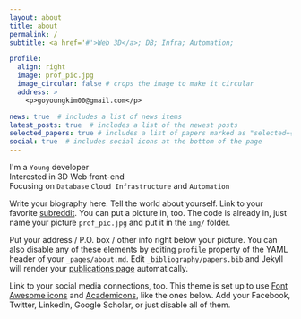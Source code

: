 ```yaml
---
layout: about
title: about
permalink: /
subtitle: <a href='#'>Web 3D</a>; DB; Infra; Automation;

profile:
  align: right
  image: prof_pic.jpg
  image_circular: false # crops the image to make it circular
  address: >
    <p>goyoungkim00@gmail.com</p>

news: true  # includes a list of news items
latest_posts: true  # includes a list of the newest posts
selected_papers: true # includes a list of papers marked as "selected={true}"
social: true  # includes social icons at the bottom of the page
---
```

I'm a `Young` developer <br/>
Interested in 3D Web front-end <br/>
Focusing on `Database` `Cloud Infrastructure` and `Automation` <br/>

Write your biography here. Tell the world about yourself. Link to your favorite [subreddit](http://reddit.com). You can put a picture in, too. The code is already in, just name your picture `prof_pic.jpg` and put it in the `img/` folder.

Put your address / P.O. box / other info right below your picture. You can also disable any of these elements by editing `profile` property of the YAML header of your `_pages/about.md`. Edit `_bibliography/papers.bib` and Jekyll will render your [publications page](/al-folio/publications/) automatically.

Link to your social media connections, too. This theme is set up to use [Font Awesome icons](http://fortawesome.github.io/Font-Awesome/) and [Academicons](https://jpswalsh.github.io/academicons/), like the ones below. Add your Facebook, Twitter, LinkedIn, Google Scholar, or just disable all of them.
